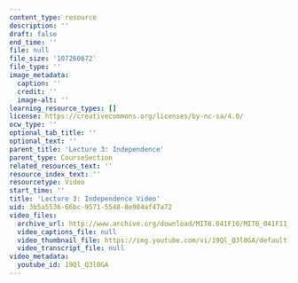 ```yaml
---
content_type: resource
description: ''
draft: false
end_time: ''
file: null
file_size: '107260672'
file_type: ''
image_metadata:
  caption: ''
  credit: ''
  image-alt: ''
learning_resource_types: []
license: https://creativecommons.org/licenses/by-nc-sa/4.0/
ocw_type: ''
optional_tab_title: ''
optional_text: ''
parent_title: 'Lecture 3: Independence'
parent_type: CourseSection
related_resources_text: ''
resource_index_text: ''
resourcetype: Video
start_time: ''
title: 'Lecture 3: Independence Video'
uid: 3b5a5536-66bc-9571-5548-8e984af47a72
video_files:
  archive_url: http://www.archive.org/download/MIT6.041F10/MIT6_041F11_lec03_300k.mp4
  video_captions_file: null
  video_thumbnail_file: https://img.youtube.com/vi/19Ql_Q3l0GA/default.jpg
  video_transcript_file: null
video_metadata:
  youtube_id: 19Ql_Q3l0GA
---
```

